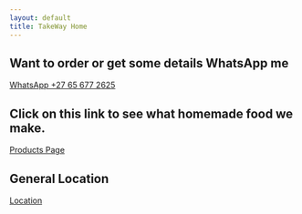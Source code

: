 ```yaml
---
layout: default
title: TakeWay Home
---
```


## Want to order or get some details WhatsApp me
[WhatsApp +27 65 677 2625](https://wa.me/27656772625?text=Hello%20%F0%9F%98%8A%0AI'm%20interested%20in%20placing%20an%20order%20for%20(product%20name)%20for%20this%20upcoming%20Friday.%20Could%20you%20please%20provide%20me%20with%20the%20pickup%20location%3F%20Also%2C%20I%20would%20appreciate%20confirmation%20once%20it's%20ready.%20Thank%20you!)

## Click on this link to see what homemade food we make.
[Products Page](https://electroboy10.github.io/TakeWay.github.io/products)

## General Location
[Location](https://maps.app.goo.gl/vDgT3D6rJisTjN4Z9)
